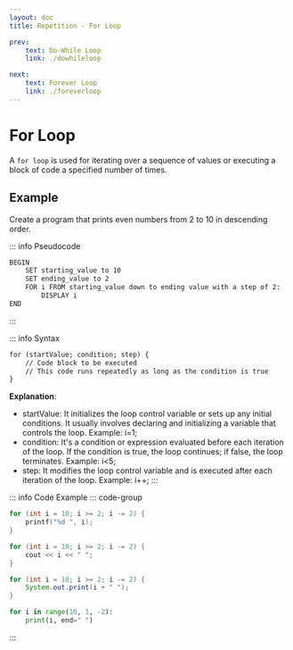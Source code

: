 ```yaml
---
layout: doc
title: Repetition - For Loop

prev:
    text: Do-While Loop
    link: ./dowhileloop

next:
    text: Forever Loop
    link: ./foreverloop
---
```

# For Loop
A `for loop` is used for iterating over a sequence of values or executing a block of code a specified number of times.
## Example
Create a program that prints even numbers from 2 to 10 in descending order.

::: info Pseudocode
```txt
BEGIN
    SET starting_value to 10
    SET ending_value to 2
    FOR i FROM starting_value down to ending value with a step of 2:
        DISPLAY i
END
```
:::

::: info Syntax
```txt
for (startValue; condition; step) {
    // Code block to be executed
    // This code runs repeatedly as long as the condition is true
}
```
__Explanation__:  
- startValue: It initializes the loop control variable or sets up any initial conditions. It usually involves declaring and initializing a variable that controls the loop. Example: i=1;  
- condition: It's a condition or expression evaluated before each iteration of the loop. If the condition is true, the loop continues; if false, the loop terminates. Example: i<5;  
- step: It modifies the loop control variable and is executed after each iteration of the loop. Example: i++;
:::

::: info Code Example
::: code-group
```c [C]
for (int i = 10; i >= 2; i -= 2) {
    printf("%d ", i);
}
```
```c++ [C++]
for (int i = 10; i >= 2; i -= 2) {
    cout << i << " ";
}
```
```java [Java]
for (int i = 10; i >= 2; i -= 2) {
    System.out.print(i + " ");
}
```
```python [Python]
for i in range(10, 1, -2):
    print(i, end=" ")
```
:::